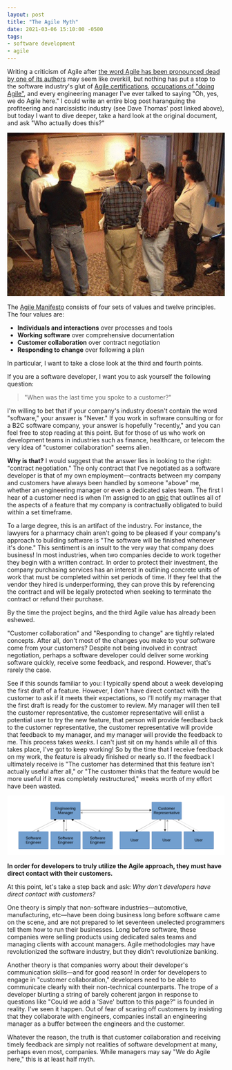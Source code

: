 ```yaml
---
layout: post
title: "The Agile Myth"
date: 2021-03-06 15:10:00 -0500
tags:
- software development
- agile
---
```


Writing a criticism of Agile after [the word Agile has been pronounced dead by one of its authors](https://pragdave.me/blog/2014/03/04/time-to-kill-agile.html#fn:2) may seem like overkill, but nothing has put a stop to the software industry's glut of [Agile certifications](https://www.bmc.com/blogs/agile-certifications/), [occupations of "doing Agile"](https://www.projectmanager.com/blog/what-is-a-scrum-master-everything-you-need), and every engineering manager I've ever talked to saying "Oh, yes, we do Agile here." I could write an entire blog post haranguing the profiteering and narcissistic industry (see Dave Thomas' post linked above), but today I want to dive deeper, take a hard look at the original document, and ask "Who actually does this?"

![The Agile conference at The Lodge at Snowbird](/images/snowbird.jpeg)

The [Agile Manifesto](https://agilemanifesto.org) consists of four sets of values and twelve principles. The four values are:

- **Individuals and interactions** over processes and tools
- **Working software** over comprehensive documentation
- **Customer collaboration** over contract negotiation
- **Responding to change** over following a plan

In particular, I want to take a close look at the third and fourth points.

If you are a software developer, I want you to ask yourself the following question:

> "When was the last time you spoke to a customer?"

I'm willing to bet that if your company's industry doesn't contain the word "software," your answer is "Never." If you work in software consulting or for a B2C software company, your answer is hopefully "recently," and you can feel free to stop reading at this point. But for those of us who work on development teams in industries such as finance, healthcare, or telecom the very idea of "customer collaboration" seems alien.

**Why is that?** I would suggest that the answer lies in looking to the right: "contract negotiation." The only contract that I've negotiated as a software developer is that of my own employment—contracts between my company and customers have always been handled by someone "above" me, whether an engineering manager or even a dedicated sales team. The first I hear of a customer need is when I'm assigned to an [epic](https://www.atlassian.com/agile/project-management/epics) that outlines all of the aspects of a feature that my company is contractually obligated to build within a set timeframe.

To a large degree, this is an artifact of the industry. For instance, the lawyers for a pharmacy chain aren't going to be pleased if your company's approach to building software is "The software will be finished whenever it's done." This sentiment is an insult to the very way that company does business! In most industries, when two companies decide to work together they begin with a written contract. In order to protect their investment, the company purchasing services has an interest in outlining concrete units of work that must be completed within set periods of time. If they feel that the vendor they hired is underperforming, they can prove this by referencing the contract and will be legally protected when seeking to terminate the contract or refund their purchase.

By the time the project begins, and the third Agile value has already been eshewed.

"Customer collaboration" and "Responding to change" are tightly related concepts. After all, don't most of the changes you make to your software come from your customers? Despite not being involved in contract negotiation, perhaps a software developer could deliver some working software quickly, receive some feedback, and respond. However, that's rarely the case.

See if this sounds familiar to you: I typically spend about a week developing the first draft of a feature. However, I don't have direct contact with the customer to ask if it meets their expectations, so I'll notify my manager that the first draft is ready for the customer to review. My manager will then tell the customer representative, the customer representative will enlist a potential user to try the new feature, that person will provide feedback back to the customer representative, the customer representative will provide that feedback to my manager, and my manager will provide the feedback to me. This process takes _weeks_. I can't just sit on my hands while all of this takes place, I've got to keep working! So by the time that I receive feedback on my work, the feature is already finished or nearly so. If the feedback I ultimately receive is "The customer has determined that this feature isn't actually useful after all," or "The customer thinks that the feature would be more useful if it was completely restructured," weeks worth of my effort have been wasted.

![Typical feature feedback loop](/images/feedback_loop.png)

**In order for developers to truly utilize the Agile approach, they must have direct contact with their customers.**

At this point, let's take a step back and ask: _Why don't developers have direct contact with customers?_

One theory is simply that non-software industries—automotive, manufacturing, etc—have been doing business long before software came on the scene, and are not prepared to let seventeen unelected programmers tell them how to run their businesses. Long before software, these companies were selling products using dedicated sales teams and managing clients with account managers. Agile methodologies may have revolutionized the software industry, but they didn't revolutionize banking.

Another theory is that companies worry about their developer's communication skills—and for good reason! In order for developers to engage in "customer collaboration," developers need to be able to communicate clearly with their non-technical counterparts. The trope of a developer blurting a string of barely coherent jargon in response to questions like "Could we add a 'Save' button to this page?" is founded in reality. I've seen it happen. Out of fear of scaring off customers by insisting that they collaborate with engineers, companies install an engineering manager as a buffer between the engineers and the customer.

Whatever the reason, the truth is that customer collaboration and receiving timely feedback are simply not realities of software development at many, perhaps even most, companies. While managers may say "We do Agile here," this is at least half myth.


